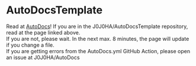 # AutoDocsTemplate
Read at [AutoDocs](https://j0j0ha.github.io/AutoDocs/)!
If you are in the J0J0HA/AutoDocsTemplate repository, read at the page linked above.  
If you are not, please wait. In the next max. 8 minutes, the page will update if you change a file.  
If you are getting errors from the AutoDocs.yml GitHub Action, please open an issue at J0J0HA/AutoDocs
